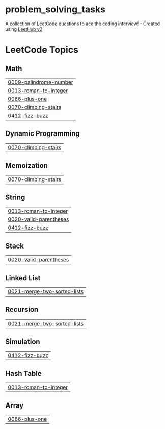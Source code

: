 # problem_solving_tasks
A collection of LeetCode questions to ace the coding interview! - Created using [LeetHub v2](https://github.com/arunbhardwaj/LeetHub-2.0)

<!---LeetCode Topics Start-->
# LeetCode Topics
## Math
|  |
| ------- |
| [0009-palindrome-number](https://github.com/pgd8/problem_solving_tasks/tree/master/0009-palindrome-number) |
| [0013-roman-to-integer](https://github.com/pgd8/problem_solving_tasks/tree/master/0013-roman-to-integer) |
| [0066-plus-one](https://github.com/pgd8/problem_solving_tasks/tree/master/0066-plus-one) |
| [0070-climbing-stairs](https://github.com/pgd8/problem_solving_tasks/tree/master/0070-climbing-stairs) |
| [0412-fizz-buzz](https://github.com/pgd8/problem_solving_tasks/tree/master/0412-fizz-buzz) |
## Dynamic Programming
|  |
| ------- |
| [0070-climbing-stairs](https://github.com/pgd8/problem_solving_tasks/tree/master/0070-climbing-stairs) |
## Memoization
|  |
| ------- |
| [0070-climbing-stairs](https://github.com/pgd8/problem_solving_tasks/tree/master/0070-climbing-stairs) |
## String
|  |
| ------- |
| [0013-roman-to-integer](https://github.com/pgd8/problem_solving_tasks/tree/master/0013-roman-to-integer) |
| [0020-valid-parentheses](https://github.com/pgd8/problem_solving_tasks/tree/master/0020-valid-parentheses) |
| [0412-fizz-buzz](https://github.com/pgd8/problem_solving_tasks/tree/master/0412-fizz-buzz) |
## Stack
|  |
| ------- |
| [0020-valid-parentheses](https://github.com/pgd8/problem_solving_tasks/tree/master/0020-valid-parentheses) |
## Linked List
|  |
| ------- |
| [0021-merge-two-sorted-lists](https://github.com/pgd8/problem_solving_tasks/tree/master/0021-merge-two-sorted-lists) |
## Recursion
|  |
| ------- |
| [0021-merge-two-sorted-lists](https://github.com/pgd8/problem_solving_tasks/tree/master/0021-merge-two-sorted-lists) |
## Simulation
|  |
| ------- |
| [0412-fizz-buzz](https://github.com/pgd8/problem_solving_tasks/tree/master/0412-fizz-buzz) |
## Hash Table
|  |
| ------- |
| [0013-roman-to-integer](https://github.com/pgd8/problem_solving_tasks/tree/master/0013-roman-to-integer) |
## Array
|  |
| ------- |
| [0066-plus-one](https://github.com/pgd8/problem_solving_tasks/tree/master/0066-plus-one) |
<!---LeetCode Topics End-->